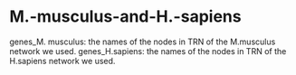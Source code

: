 # M.-musculus-and-H.-sapiens
genes_M. musculus: the names of the nodes in TRN of the M.musculus network we used.
genes_H.sapiens: the names of the nodes in TRN of the H.sapiens network we used.
